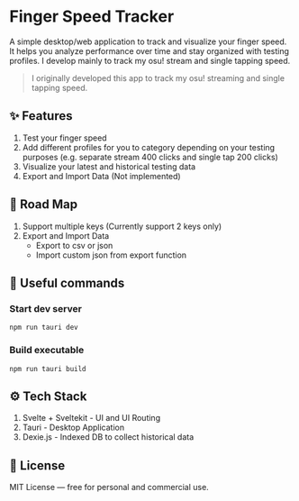 # Finger Speed Tracker
A simple desktop/web application to track and visualize your finger speed. It helps you analyze performance over time and stay organized with testing profiles. I develop mainly to track my osu! stream and single tapping speed.
> I originally developed this app to track my osu! streaming and single tapping speed.

## ✨ Features
1. Test your finger speed
2. Add different profiles for you to category depending on your testing purposes (e.g. separate stream 400 clicks and single tap 200 clicks)
3. Visualize your latest and historical testing data
4. Export and Import Data (Not implemented)

## 📌  Road Map
1. Support multiple keys (Currently support 2 keys only)
2. Export and Import Data
   - Export to csv or json
   - Import custom json from export function 

## 🚀 Useful commands

### Start dev server

```
npm run tauri dev
```

### Build executable

```
npm run tauri build
```

## ⚙️ Tech Stack
1. Svelte + Sveltekit - UI and UI Routing
2. Tauri - Desktop Application
3. Dexie.js - Indexed DB to collect historical data

## 📝 License
MIT License — free for personal and commercial use.